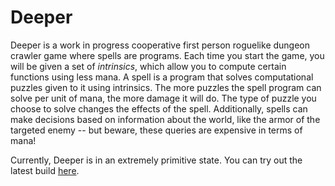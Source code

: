 # Deeper

Deeper is a work in progress cooperative first person roguelike dungeon crawler game where spells are programs. Each time you start the game, you will be given a set of _intrinsics_, which allow you to compute certain functions using less mana. A spell is a program that solves computational puzzles given to it using intrinsics. The more puzzles the spell program can solve per unit of mana, the more damage it will do. The type of puzzle you choose to solve changes the effects of the spell. Additionally, spells can make decisions based on information about the world, like the armor of the targeted enemy -- but beware, these queries are expensive in terms of mana!

Currently, Deeper is in an extremely primitive state. You can try out the latest build [here](http://deeper.quest).
